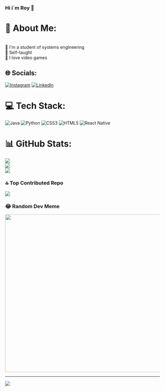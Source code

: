 ### Hi i´m Roy 👋

# 💫 About Me:
<br>📖 I'm a student of systems engineering<br>🥵 Self-taught<br>👾 I love video games<br>


## 🌐 Socials:
[![Instagram](https://img.shields.io/badge/Instagram-%23E4405F.svg?logo=Instagram&logoColor=white)](https://instagram.com/https://instagram.com/el.royy?igshid=ZDc4ODBmNjlmNQ==) [![LinkedIn](https://img.shields.io/badge/LinkedIn-%230077B5.svg?logo=linkedin&logoColor=white)](https://linkedin.com/in/https://www.linkedin.com/in/roymrodriguez99/) 

# 💻 Tech Stack:
![Java](https://img.shields.io/badge/java-%23ED8B00.svg?style=for-the-badge&logo=java&logoColor=white) ![Python](https://img.shields.io/badge/python-3670A0?style=for-the-badge&logo=python&logoColor=ffdd54) ![CSS3](https://img.shields.io/badge/css3-%231572B6.svg?style=for-the-badge&logo=css3&logoColor=white) ![HTML5](https://img.shields.io/badge/html5-%23E34F26.svg?style=for-the-badge&logo=html5&logoColor=white) ![React Native](https://img.shields.io/badge/react_native-%2320232a.svg?style=for-the-badge&logo=react&logoColor=%2361DAFB)
# 📊 GitHub Stats:
![](https://github-readme-stats.vercel.app/api?username=TheRoyM&theme=dark&hide_border=false&include_all_commits=false&count_private=false)<br/>
![](https://github-readme-streak-stats.herokuapp.com/?user=TheRoyM&theme=dark&hide_border=false)<br/>
![](https://github-readme-stats.vercel.app/api/top-langs/?username=TheRoyM&theme=dark&hide_border=false&include_all_commits=false&count_private=false&layout=compact)

### 🔝 Top Contributed Repo
![](https://github-contributor-stats.vercel.app/api?username=TheRoyM&limit=5&theme=dark&combine_all_yearly_contributions=true)

### 😂 Random Dev Meme
<img src="https://rm.up.railway.app/" width="512px"/>

---
[![](https://visitcount.itsvg.in/api?id=TheRoyM&icon=0&color=0)](https://visitcount.itsvg.in)

<!-- Proudly created with GPRM ( https://gprm.itsvg.in ) -->
